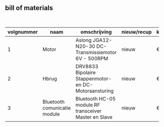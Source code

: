 ## bill of materials
<br />

|volgnummer|naam|omschrijving|nieuw/recup|kostprijs/stuk|aantal|subtotaal|
|----------|----|------------|-----------|---------|------|---------|
|1|Motor|Aslong JGA12-N20-30 DC-Transmissiemotor 6V - 500RPM|nieuw|€4,5|2|€9|
|2|Hbrug|DRV8833 Bipolaire Stappenmotor- en DC-Motoraansturing|nieuw|€3|1|€3|
|3|Bluetooth comunicatie module|Bluetooth HC-05 module RF transceiver Master en Slave|nieuw|€10,5|1|€10,5|

